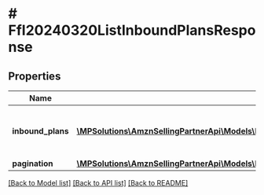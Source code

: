 # # FfI20240320ListInboundPlansResponse

## Properties

Name | Type | Description | Notes
------------ | ------------- | ------------- | -------------
**inbound_plans** | [**\MPSolutions\AmznSellingPartnerApi\Models\FulfillmentInbound20240320\FfI20240320InboundPlanSummary[]**](FfI20240320InboundPlanSummary.md) | A list of inbound plans with minimal information. | [optional]
**pagination** | [**\MPSolutions\AmznSellingPartnerApi\Models\FulfillmentInbound20240320\FfI20240320Pagination**](FfI20240320Pagination.md) |  | [optional]

[[Back to Model list]](../../README.md#models) [[Back to API list]](../../README.md#endpoints) [[Back to README]](../../README.md)
